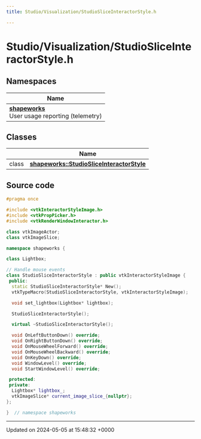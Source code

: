 ```yaml
---
title: Studio/Visualization/StudioSliceInteractorStyle.h

---
```


# Studio/Visualization/StudioSliceInteractorStyle.h



## Namespaces

| Name           |
| -------------- |
| **[shapeworks](../Namespaces/namespaceshapeworks.md)** <br>User usage reporting (telemetry)  |

## Classes

|                | Name           |
| -------------- | -------------- |
| class | **[shapeworks::StudioSliceInteractorStyle](../Classes/classshapeworks_1_1StudioSliceInteractorStyle.md)**  |




## Source code

```cpp
#pragma once

#include <vtkInteractorStyleImage.h>
#include <vtkPropPicker.h>
#include <vtkRenderWindowInteractor.h>

class vtkImageActor;
class vtkImageSlice;

namespace shapeworks {

class Lightbox;

// Handle mouse events
class StudioSliceInteractorStyle : public vtkInteractorStyleImage {
 public:
  static StudioSliceInteractorStyle* New();
  vtkTypeMacro(StudioSliceInteractorStyle, vtkInteractorStyleImage);

  void set_lightbox(Lightbox* lightbox);

  StudioSliceInteractorStyle();

  virtual ~StudioSliceInteractorStyle();

  void OnLeftButtonDown() override;
  void OnRightButtonDown() override;
  void OnMouseWheelForward() override;
  void OnMouseWheelBackward() override;
  void OnKeyDown() override;
  void WindowLevel() override;
  void StartWindowLevel() override;

 protected:
 private:
  Lightbox* lightbox_;
  vtkImageSlice* current_image_slice_{nullptr};
};

}  // namespace shapeworks
```


-------------------------------

Updated on 2024-05-05 at 15:48:32 +0000
